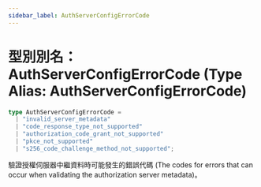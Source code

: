 ```yaml
---
sidebar_label: AuthServerConfigErrorCode
---
```


# 型別別名：AuthServerConfigErrorCode (Type Alias: AuthServerConfigErrorCode)

```ts
type AuthServerConfigErrorCode = 
  | "invalid_server_metadata"
  | "code_response_type_not_supported"
  | "authorization_code_grant_not_supported"
  | "pkce_not_supported"
  | "s256_code_challenge_method_not_supported";
```

驗證授權伺服器中繼資料時可能發生的錯誤代碼 (The codes for errors that can occur when validating the authorization server metadata)。
